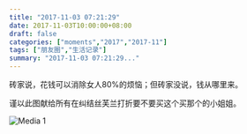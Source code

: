 ```yaml
---
title: "2017-11-03 07:21:29"
date: 2017-11-03T10:00:00+08:00
draft: false
categories: ["moments","2017","2017-11"]
tags: ["朋友圈","生活记录"]
summary: "2017-11-03 07:21:29..."
---
```


砖家说，花钱可以消除女人80%的烦恼；但砖家没说，钱从哪里来。

谨以此图献给所有在纠结丝芙兰打折要不要买这个买那个的小姐姐。

![Media 1](/Moments/photos/2017-11-03/201711030721290.jpg)

